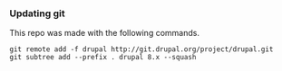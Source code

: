 ### Updating git

This repo was made with the following commands.

```
git remote add -f drupal http://git.drupal.org/project/drupal.git
git subtree add --prefix . drupal 8.x --squash
```

